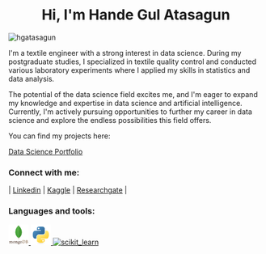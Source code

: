 <h1 align="center">Hi, I'm Hande Gul Atasagun</h1>


<p align="left"> <img src="https://komarev.com/ghpvc/?username=hgatasagun&label=Profile%20views&color=0e75b6&style=flat" alt="hgatasagun" /> </p>

I'm a textile engineer with a strong interest in data science. During my postgraduate studies, I specialized in textile quality control and conducted various laboratory experiments where I applied my skills in statistics and data analysis.

The potential of the data science field excites me, and I'm eager to expand my knowledge and expertise in data science and artificial intelligence. Currently, I'm actively pursuing opportunities to further my career in data science and explore the endless possibilities this field offers.

You can find my projects here:

[Data Science Portfolio](https://github.com/hgatasagun?tab=repositories)

### Connect with me:
| [Linkedin](https://linkedin.com/in/handegulatasagun) | [Kaggle](https://www.kaggle.com/handeatasagun)  | [Researchgate](https://www.researchgate.net/profile/Hande-Gul-Atasagun) |

### Languages and tools:
<p align="left"> <a href="https://www.mongodb.com/" target="_blank" rel="noreferrer"> <img src="https://raw.githubusercontent.com/devicons/devicon/master/icons/mongodb/mongodb-original-wordmark.svg" alt="mongodb" width="40" height="40"/> </a> <a href="https://www.python.org" target="_blank" rel="noreferrer"> <img src="https://raw.githubusercontent.com/devicons/devicon/master/icons/python/python-original.svg" alt="python" width="40" height="40"/> </a> <a href="https://scikit-learn.org/" target="_blank" rel="noreferrer"> <img src="https://upload.wikimedia.org/wikipedia/commons/0/05/Scikit_learn_logo_small.svg" alt="scikit_learn" width="40" height="40"/> </a> </p>
